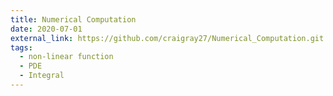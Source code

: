 ```yaml
---
title: Numerical Computation
date: 2020-07-01
external_link: https://github.com/craigray27/Numerical_Computation.git
tags:
  - non-linear function
  - PDE
  - Integral
---
```


<!--more-->
